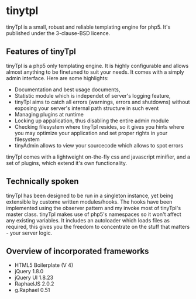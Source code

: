 tinytpl
=======

tinyTpl is a small, robust and reliable templating engine for php5. It's
published under the 3-clause-BSD licence.

Features of tinyTpl
-------------------

tinyTpl is a php5 only templating engine. It is highly configurable and
allows almost anything to be finetuned to suit your needs.
It comes with a simply admin interface. Here are some highlights:

 * Documentation and best usage documents,
 * Statistic module which is independet of server's logging feature,
 * tinyTpl aims to catch all errors (warnings, errors and shutdowns)
   without exposing your server's internal path structure in such
   event
 * Managing plugins at runtime
 * Locking up appalication, thus disabling the entire admin module
 * Checking filesystem where tinyTpl resides, so it gives you hints where
   you may optimize your application and set proper rights in your
   filesystem
 * tinyAdmin allows to view your sourcecode which allows to spot errors

tinyTpl comes with a lightweight on-the-fly css and javascript minifier,
and a set of plugins, which extend it's own functionality.

Technically spoken
------------------

tinyTpl has been designed to be run in a singleton instance, yet being
extensible by custome written modules/hooks.
The hooks have been implemented using the observer pattern and my invoke
most of tinyTpl's master class.
tinyTpl makes use of php5's namespaces so it won't affect any existing
variables. It includes an autoloader which loads files as required, this
gives you the freedom to concentrate on the stuff that matters - your
server logic.

Overview of incorporated frameworks
-----------------------------------

 * HTML5 Boilerplate (V 4)
 * jQuery 1.8.0
 * jQuery UI 1.8.23
 * RaphaelJS 2.0.2
 * g.Raphael 0.51
